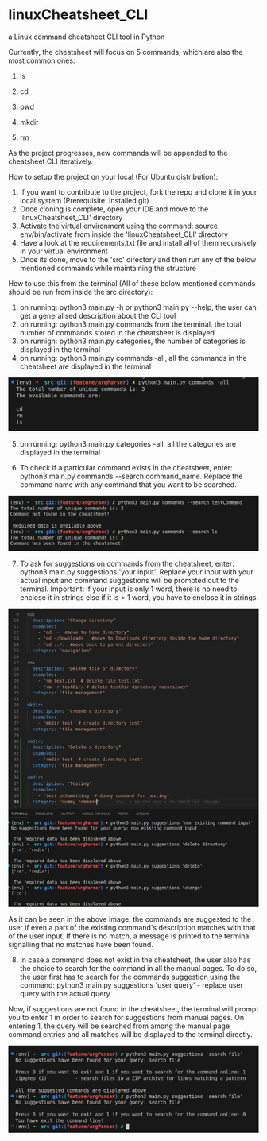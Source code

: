 # linuxCheatsheet_CLI
a Linux command cheatsheet CLI tool in Python

Currently, the cheatsheet will focus on 5 commands, which are also the most common ones:

1. ls

2. cd

3. pwd

4. mkdir

5. rm 

As the project progresses, new commands will be appended to the cheatsheet CLI iteratively. 

How to setup the project on your local (For Ubuntu distribution):

1. If you want to contribute to the project, fork the repo and clone it in your local system (Prerequisite: Installed git)
2. Once cloning is complete, open your IDE and move to the 'linuxCheatsheet_CLI' directory
3. Activate the virtual environment using the command: source env/bin/activate from inside the 'linuxCheatsheet_CLI' directory
4. Have a look at the requirements.txt file and install all of them recursively in your virtual environment
5. Once its done, move to the 'src' directory and then run any of the below mentioned commands while maintaining the structure


How to use this from the terminal (All of these below mentioned commands should be run from inside the src directory):

1. on running: python3 main.py -h or python3 main.py --help, the user can get a generalised description about the CLI tool
2. on running: python3 main.py commands from the terminal, the total number of commands stored in the cheatsheet is displayed
3. on runnign: python3 main.py categories, the number of categories is displayed in the terminal 
4. on running: python3 main.py commands -all, all the commands in the cheatsheet are displayed in the terminal   

![Displaying all commands in terminal](screenshots/display_all_commands.png)


5. on running: python3 main.py categories -all, all the categories are displayed in the terminal

6. To check if a particular command exists in the cheatsheet, enter: python3 main.py commands --search command_name. Replace the command name with 
any command that you want to be searched.

![Search for an existing command in cheatsheet](screenshots/check_for_existing_command.png)

7. To ask for suggestions on commands from the cheatsheet, enter: python3 main.py suggestions 'your input'. Replace your input with your actual input
and command suggestions will be prompted out to the terminal. 
Important: if your input is only 1 word, there is no need to enclose it in strings else if it is > 1 word, you have to enclose it in strings. 

![Suggest command based on user's query](screenshots/suggest_command.png)

As it can be seen in the above image, the commands are suggested to the user if even a part of the existing command's description matches with that of the
user input. If there is no match, a message is printed to the terminal signalling that no matches have been found. 

8. In case a command does not exist in the cheatsheet, the user also has the choice to search for the command in all the manual pages. To do so,
the user first has to search for the commands suggestion using the command:  python3 main.py suggestions 'user query' - replace user query with the 
actual query

Now, if suggestions are not found in the cheatsheet, the terminal will prompt you to enter 1 in order to search for suggestions from manual pages. On 
entering 1, the query will be searched from among the manual page command entries and all matches will be displayed to the terminal directly. 

![Search for command in man pages](screenshots/search_suggestions_using_man.png)
